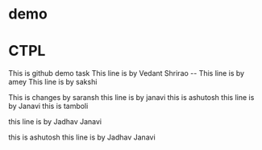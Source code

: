 # demo

# CTPL
This is github demo task 
This line is by Vedant Shrirao --
This line is by amey 
This line is by sakshi

This is changes by saransh
this line is by janavi
this is ashutosh
this line is by Janavi
this is tamboli

this line is by Jadhav Janavi

this is ashutosh
this line is by Jadhav Janavi
